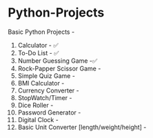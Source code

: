 # Python-Projects
Basic Python Projects - 
1. Calculator - ✅
2. To-Do List - ✅
3. Number Guessing Game -✅
4. Rock-Papper Scissor Game -
5. Simple Quiz Game -
6. BMI Calculator -
7. Currency Converter -
8. StopWatch/Timer -
9. Dice Roller -
10. Password Generator -
11. Digital Clock -
12. Basic Unit Converter [length/weight/height] - 
